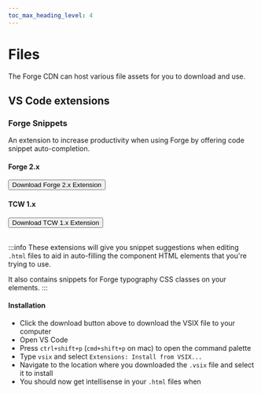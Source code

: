 ```yaml
---
toc_max_heading_level: 4
---
```


# Files

The Forge CDN can host various file assets for you to download and use.

## VS Code extensions

### Forge Snippets

An extension to increase productivity when using Forge by offering code snippet auto-completion.

#### Forge 2.x

<a href="https://cdn.forge.tylertech.com/v1/files/extensions/vs-code/forge-vscode-1.0.0.vsix">
  <button type="button" className="button button--primary">Download Forge 2.x Extension</button>
</a>


#### TCW 1.x

<a href="https://cdn.forge.tylertech.com/v1/files/extensions/vs-code/vscode-tcw-snippets-1.4.2.vsix">
  <button type="button" className="button button--primary">Download TCW 1.x Extension</button>
</a>

<br/>
<br/>

:::info
These extensions will give you snippet suggestions when editing `.html` files to aid in auto-filling the component HTML elements that you're trying to use.

It also contains snippets for Forge typography CSS classes on your elements.
:::

#### Installation

- Click the download button above to download the VSIX file to your computer
- Open VS Code
- Press `ctrl+shift+p` (`cmd+shift+p` on mac) to open the command palette
- Type `vsix` and select `Extensions: Install from VSIX...`
- Navigate to the location where you downloaded the `.vsix` file and select it to install
- You should now get intellisense in your `.html` files when 
